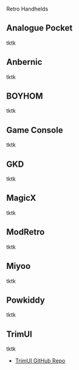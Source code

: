 Retro Handhelds

## Analogue Pocket
tktk
## Anbernic
tktk
## BOYHOM
tktk
## Game Console
tktk
## GKD
tktk
## MagicX
tktk
## ModRetro
tktk
## Miyoo
tktk
## Powkiddy
tktk
## TrimUI
tktk
- [TrimUI GitHub Repo](https://github.com/trimui)
